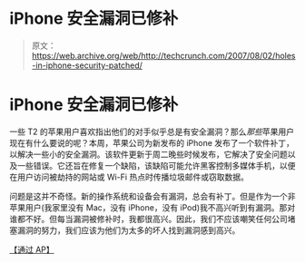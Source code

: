 # iPhone 安全漏洞已修补

> 原文：<https://web.archive.org/web/http://techcrunch.com/2007/08/02/holes-in-iphone-security-patched/>

# iPhone 安全漏洞已修补

一些 T2 的苹果用户喜欢指出他们的对手似乎总是有安全漏洞？那么*那些*苹果用户现在有什么要说的呢？本周，苹果公司为新发布的 iPhone 发布了一个软件补丁，以解决一些小的安全漏洞。该软件更新于周二晚些时候发布，它解决了安全问题以及一些错误。它还旨在修复一个缺陷，该缺陷可能允许黑客控制多媒体手机，以便在用户访问被劫持的网站或 Wi-Fi 热点时传播垃圾邮件或窃取数据。

问题是这并不奇怪。新的操作系统和设备会有漏洞，总会有补丁。但是作为一个非苹果用户(我家里没有 Mac，没有 iPhone，没有 iPod)我不高兴听到有漏洞。那对谁都不好。但每当漏洞被修补时，我都很高兴。因此，我们不应该嘲笑任何公司堵塞漏洞的努力，我们应该为他们为太多的坏人找到漏洞感到高兴。

[【通过 AP】](https://web.archive.org/web/20201123195431/http://biz.yahoo.com/ap/070802/iphone_security.html?.v=1)
